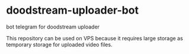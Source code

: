 # doodstream-uploader-bot
bot telegram for doodstream uploader

This repository can be used on VPS because it requires large storage as temporary storage for uploaded video files.
